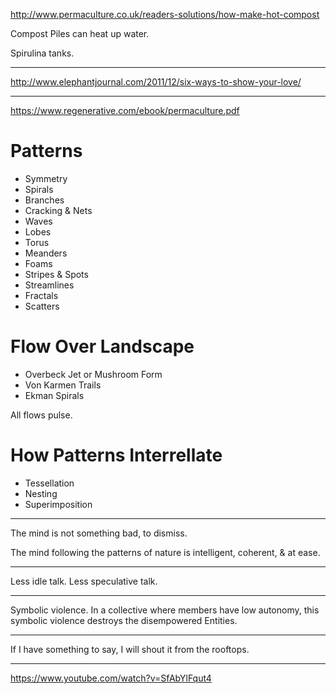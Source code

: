 http://www.permaculture.co.uk/readers-solutions/how-make-hot-compost

Compost Piles can heat up water.

Spirulina tanks.

---

http://www.elephantjournal.com/2011/12/six-ways-to-show-your-love/

---

https://www.regenerative.com/ebook/permaculture.pdf

# Patterns

* Symmetry
* Spirals
* Branches
* Cracking & Nets
* Waves
* Lobes
* Torus
* Meanders
* Foams
* Stripes & Spots
* Streamlines
* Fractals
* Scatters

# Flow Over Landscape

* Overbeck Jet or Mushroom Form
* Von Karmen Trails
* Ekman Spirals

All flows pulse.

# How Patterns Interrellate

* Tessellation
* Nesting
* Superimposition

---

The mind is not something bad, to dismiss.

The mind following the patterns of nature is intelligent, coherent, & at ease.

---

Less idle talk.
Less speculative talk.

---

Symbolic violence. In a collective where members have low autonomy, this symbolic violence destroys the disempowered Entities.

---

If I have something to say, I will shout it from the rooftops.

---

https://www.youtube.com/watch?v=SfAbYlFqut4
